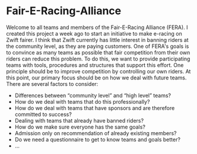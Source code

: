 # Fair-E-Racing-Alliance

Welcome to all teams and members of the Fair-E-Racing Alliance (FERA).
I created this project a week ago to start an initiative to make e-racing on Zwift fairer. I think that Zwift currently has little interest in banning riders at the community level, as they are paying customers. 
One of FERA's goals is to convince as many teams as possible that fair competition from their own riders can reduce this problem. To do this, we want to provide participating teams with tools, procedures and structures that support this effort.
One principle should be to improve competition by controlling our own riders.
At this point, our primary focus should be on how we deal with future teams. There are several factors to consider: 
- Differences between “community level” and “high level” teams?
- How do we deal with teams that do this professionally?
- How do we deal with teams that have sponsors and are therefore committed to success?
- Dealing with teams that already have banned riders?
- How do we make sure everyone has the same goals?
- Admission only on recommendation of already existing members?
- Do we need a questionnaire to get to know teams and goals better? 
- ...
